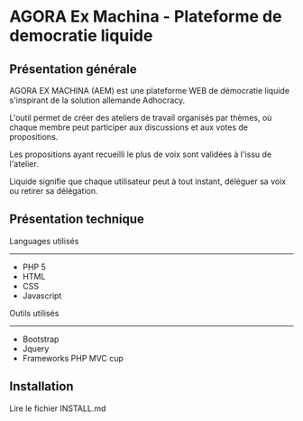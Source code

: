 ﻿AGORA Ex Machina - Plateforme de democratie liquide
==========================================================

Présentation générale
------------------------
AGORA EX MACHINA (AEM) est une plateforme WEB de démocratie liquide s'inspirant de la solution allemande Adhocracy.

L'outil permet de créer des ateliers de travail organisés par thèmes, où chaque membre peut participer aux discussions et aux votes de propositions.

Les propositions ayant recueilli le plus de voix sont validées à l'issu de l'atelier.

Liquide signifie que chaque utilisateur peut à tout instant, déléguer sa voix ou retirer sa délégation.

Présentation technique
---------------------------

Languages utilisés
*********************
* PHP 5
* HTML
* CSS
* Javascript


Outils utilisés
*********************
* Bootstrap
* Jquery
* Frameworks PHP MVC cup



Installation
-----------------
Lire le fichier INSTALL.md


